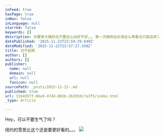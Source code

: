 ```yaml
---
inFeed: true
hasPage: true
inNav: false
inLanguage: null
starred: false
keywords: []
description: 你要来大姨妈也不要这么凶好不好。。。第一次做网站长得这么难看也只能这样了。。。
datePublished: '2015-11-22T23:59:29.649Z'
dateModified: '2015-11-22T23:57:27.348Z'
title: 对不起啊
author: []
authors: []
publisher:
  name: null
  domain: null
  url: null
  favicon: null
sourcePath: _posts/2015-11-22-.md
published: true
url: 31b4d5ff-06a9-47d4-802b-26393dc7a3f5/index.html
_type: Article

---
```

Hey，可以不要生气了吗？

纽约的雪景比这个还是要更好看的。。。
![](https://the-grid-user-content.s3-us-west-2.amazonaws.com/bf6a5018-a5a9-4c20-8300-a65ed30803be.JPG)